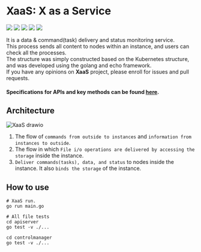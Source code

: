 # XaaS: X as a Service

<div>
    <img src="https://img.shields.io/badge/Go-1.17-00ADD8?logo=Go"> 
    <img src="https://img.shields.io/badge/Docker-20.10.7-2496ED?logo=Docker">
    <img src="https://img.shields.io/badge/Echo-3.3.10-ffffff?logo=Echo">
    <img src="https://img.shields.io/badge/TEST Env-ubuntu, macos, windows-008fff">
    <img src="https://github.com/Dev-Beom/XaaS/actions/workflows/CI-TEST.yml/badge.svg">
</div>

It is a data & command(task) delivery and status monitoring service.  
This process sends all content to nodes within an instance, and users can check all the processes.  
The structure was simply constructed based on the Kubernetes structure, and was developed using the golang and echo framework.  
If you have any opinions on **XaaS** project, please enroll for issues and pull requests.  
#### Specifications for APIs and key methods can be found [here](https://dev-beom.github.io/XaaS).

## Architecture
![XaaS drawio](https://user-images.githubusercontent.com/66074802/148428900-aa5c780a-222e-4d99-9da3-e2fce1fed47d.png)  
1. The flow of `commands from outside to instances` and `information from instances to outside`.  
2. The flow in which `File i/o operations are delivered by accessing the storage` inside the instance.  
3. `Deliver commands(tasks), data, and status` to nodes inside the instance. It also `binds the storage` of the instance.  

## How to use
```shell
# XaaS run.
go run main.go

# All file tests
cd apiserver
go test -v ./...

cd controlmanager
go test -v ./... 
```
